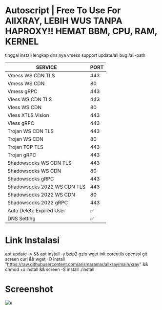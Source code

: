 # Autoscript | Free To Use For AllXRAY, LEBIH WUS TANPA  HAPROXY!! HEMAT BBM, CPU, RAM, KERNEL
tinggal install lengkap dns nya 
vmess support update/all bug /all-path

|  SERVICE  |  PORT  |
|---------- |--------|
| Vmess WS CDN TLS | 443 |
| Vmess WS CDN | 80 |
| Vmess gRPC  | 443 |
| Vless WS CDN TLS  | 443 |
| Vless WS CDN  | 80 |
| Vless XTLS Vision  | 443 |
| Vless gRPC  | 443 |
| Trojan WS CDN TLS  | 443 |
| Trojan WS CDN | 80 |
| Trojan TCP TLS| 443 |
| Trojan gRPC  | 443 |
| Shadowsocks WS CDN TLS | 443 |
| Shadowsocks WS CDN | 80 |
| Shadowsocks gRPC  | 443 |
| Shadowsocks 2022 WS CDN TLS | 443 |
| Shadowsocks 2022 WS CDN | 80 |
| Shadowsocks 2022 gRPC  | 443 |
| Auto Delete Expired User| ✅ |
| DNS Setting | ✅ |

# Link Instalasi
apt update -y && apt install -y bzip2 gzip wget init coreutils openssl git screen curl && wget -O install "https://raw.githubusercontent.com/arismaramar/allxray/main/xray" && chmod +x install && screen -S install ./install

# Screenshot
![a](https://raw.githubusercontent.com/dugong-lewat/autoscript2/main/a%20(1).png)
